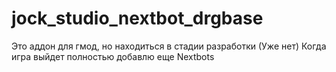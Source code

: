 # jock_studio_nextbot_drgbase
Это аддон для гмод, но находиться в стадии разработки (Уже нет) Когда игра выйдет полностью добавлю еще Nextbots

